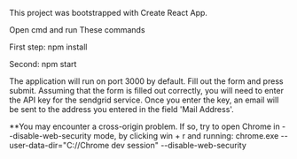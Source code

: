 This project was bootstrapped with Create React App.

Open cmd and run These commands

First step: npm install

Second: npm start

The application will run on port 3000 by default. Fill out the form and press submit. Assuming that the form is filled out correctly, you will need to enter the API key for the sendgrid service. Once you enter the key, an email will be sent to the address you entered in the field 'Mail Address'.

**You may encounter a cross-origin problem. If so, try to open Chrome in --disable-web-security mode, by clicking win + r and running: chrome.exe --user-data-dir="C://Chrome dev session" --disable-web-security
